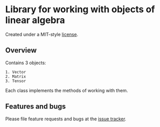 # Library for working with objects of linear algebra

Created under a MIT-style
[license](https://github.com/YevhenKap/extended_math/blob/master/LICENSE).

## Overview

Contains 3 objects:

    1. Vector
    2. Matrix
    3. Tensor

Each class implements the methods of working with them.

## Features and bugs

Please file feature requests and bugs at the [issue tracker][tracker].

[tracker]: https://github.com/YevhenKap/extended_math/issues